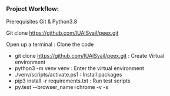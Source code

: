 ### Project Workflow:

Prerequisites
Git & Python3.8

Git clone
https://github.com/lUAlSvail/peex.git

Open up a terminal
: Clone the code
  - git clone https://github.com/lUAlSvail/peex.git
: Create Virtual environment
  - python3 -m venv venv
: Enter the virtual environment
 - ./venv/scripts/activate.ps1
: Install packages
 - pip3 install -r requirements.txt
: Run test scripts
 - py.test --browser_name=chrome -v -s


